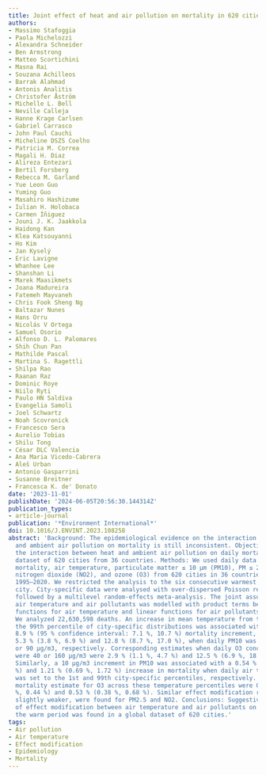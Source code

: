 ```yaml
---
title: Joint effect of heat and air pollution on mortality in 620 cities of 36 countries
authors:
- Massimo Stafoggia
- Paola Michelozzi
- Alexandra Schneider
- Ben Armstrong
- Matteo Scortichini
- Masna Rai
- Souzana Achilleos
- Barrak Alahmad
- Antonis Analitis
- Christofer Åström
- Michelle L. Bell
- Neville Calleja
- Hanne Krage Carlsen
- Gabriel Carrasco
- John Paul Cauchi
- Micheline DSZS Coelho
- Patricia M. Correa
- Magali H. Diaz
- Alireza Entezari
- Bertil Forsberg
- Rebecca M. Garland
- Yue Leon Guo
- Yuming Guo
- Masahiro Hashizume
- Iulian H. Holobaca
- Carmen Íñiguez
- Jouni J. K. Jaakkola
- Haidong Kan
- Klea Katsouyanni
- Ho Kim
- Jan Kyselý
- Eric Lavigne
- Whanhee Lee
- Shanshan Li
- Marek Maasikmets
- Joana Madureira
- Fatemeh Mayvaneh
- Chris Fook Sheng Ng
- Baltazar Nunes
- Hans Orru
- Nicolás V Ortega
- Samuel Osorio
- Alfonso D. L. Palomares
- Shih Chun Pan
- Mathilde Pascal
- Martina S. Ragettli
- Shilpa Rao
- Raanan Raz
- Dominic Roye
- Niilo Ryti
- Paulo HN Saldiva
- Evangelia Samoli
- Joel Schwartz
- Noah Scovronick
- Francesco Sera
- Aurelio Tobias
- Shilu Tong
- César DLC Valencia
- Ana Maria Vicedo-Cabrera
- Aleš Urban
- Antonio Gasparrini
- Susanne Breitner
- Francesca K. de' Donato
date: '2023-11-01'
publishDate: '2024-06-05T20:56:30.144314Z'
publication_types:
- article-journal
publication: '*Environment International*'
doi: 10.1016/J.ENVINT.2023.108258
abstract: 'Background: The epidemiological evidence on the interaction between heat
  and ambient air pollution on mortality is still inconsistent. Objectives: To investigate
  the interaction between heat and ambient air pollution on daily mortality in a large
  dataset of 620 cities from 36 countries. Methods: We used daily data on all-cause
  mortality, air temperature, particulate matter ≤ 10 μm (PM10), PM ≤ 2.5 μm (PM2.5),
  nitrogen dioxide (NO2), and ozone (O3) from 620 cities in 36 countries in the period
  1995–2020. We restricted the analysis to the six consecutive warmest months in each
  city. City-specific data were analysed with over-dispersed Poisson regression models,
  followed by a multilevel random-effects meta-analysis. The joint association between
  air temperature and air pollutants was modelled with product terms between non-linear
  functions for air temperature and linear functions for air pollutants. Results:
  We analyzed 22,630,598 deaths. An increase in mean temperature from the 75th to
  the 99th percentile of city-specific distributions was associated with an average
  8.9 % (95 % confidence interval: 7.1 %, 10.7 %) mortality increment, ranging between
  5.3 % (3.8 %, 6.9 %) and 12.8 % (8.7 %, 17.0 %), when daily PM10 was equal to 10
  or 90 μg/m3, respectively. Corresponding estimates when daily O3 concentrations
  were 40 or 160 μg/m3 were 2.9 % (1.1 %, 4.7 %) and 12.5 % (6.9 %, 18.5 %), respectively.
  Similarly, a 10 μg/m3 increment in PM10 was associated with a 0.54 % (0.10 %, 0.98
  %) and 1.21 % (0.69 %, 1.72 %) increase in mortality when daily air temperature
  was set to the 1st and 99th city-specific percentiles, respectively. Corresponding
  mortality estimate for O3 across these temperature percentiles were 0.00 % (-0.44
  %, 0.44 %) and 0.53 % (0.38 %, 0.68 %). Similar effect modification results, although
  slightly weaker, were found for PM2.5 and NO2. Conclusions: Suggestive evidence
  of effect modification between air temperature and air pollutants on mortality during
  the warm period was found in a global dataset of 620 cities.'
tags:
- Air pollution
- Air temperature
- Effect modification
- Epidemiology
- Mortality
---
```

